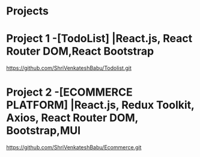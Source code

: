 # Projects

# Project 1 -[TodoList] |React.js, React Router DOM,React Bootstrap
https://github.com/ShriVenkateshBabu/Todolist.git
# Project 2 -[ECOMMERCE PLATFORM] |React.js, Redux Toolkit, Axios, React Router DOM, Bootstrap,MUI
https://github.com/ShriVenkateshBabu/Ecommerce.git
